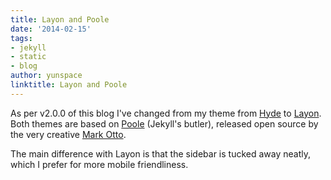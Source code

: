 ```yaml
---
title: Layon and Poole
date: '2014-02-15'
tags:
- jekyll
- static
- blog
author: yunspace
linktitle: Layon and Poole
---
```

As per v2.0.0 of this blog I've changed from my theme from [Hyde][andhyde] to [Layon][layon]. Both themes are based on [Poole][poole] (Jekyll's butler), released open source by the very creative [Mark Otto][mdo].

The main difference with Layon is that the sidebar is tucked away neatly, which I prefer for more mobile friendliness.

[poole]:    http://getpoole.com/
[mdo]:      http://markdotto.com/
[layon]:    https://github.com/poole/lanyon
[andhyde]:  https://github.com/poole/hyde
